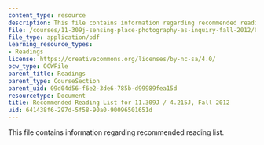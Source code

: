 ```yaml
---
content_type: resource
description: This file contains information regarding recommended reading list.
file: /courses/11-309j-sensing-place-photography-as-inquiry-fall-2012/641438f6297d5f5890a090096501651d_MIT11_309JF12_recomndreads.pdf
file_type: application/pdf
learning_resource_types:
- Readings
license: https://creativecommons.org/licenses/by-nc-sa/4.0/
ocw_type: OCWFile
parent_title: Readings
parent_type: CourseSection
parent_uid: 09d04d56-f6e2-3de6-785b-d99989fea15d
resourcetype: Document
title: Recommended Reading List for 11.309J / 4.215J, Fall 2012
uid: 641438f6-297d-5f58-90a0-90096501651d
---
```

This file contains information regarding recommended reading list.